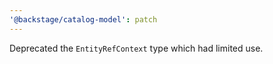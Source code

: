 ```yaml
---
'@backstage/catalog-model': patch
---
```


Deprecated the `EntityRefContext` type which had limited use.
